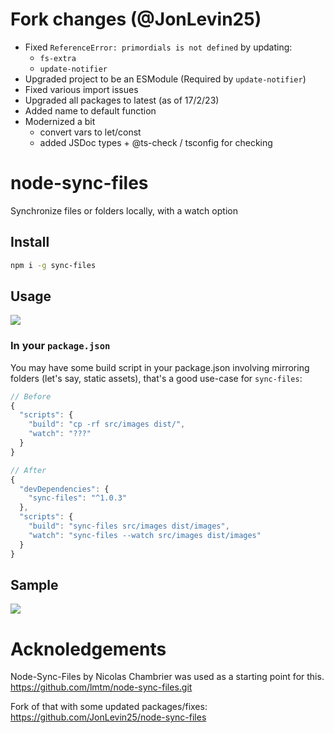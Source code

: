 # Fork changes (@JonLevin25)

- Fixed `ReferenceError: primordials is not defined` by updating:
  - `fs-extra`
  - `update-notifier`
- Upgraded project to be an ESModule (Required by `update-notifier`)
- Fixed various import issues
- Upgraded all packages to latest (as of 17/2/23)
- Added name to default function
- Modernized a bit
  - convert vars to let/const
  - added JSDoc types + @ts-check / tsconfig for checking

# node-sync-files

Synchronize files or folders locally, with a watch option

## Install

```sh
npm i -g sync-files
```

## Usage

![](help-screen.png)

### In your `package.json`

You may have some build script in your package.json involving mirroring folders (let's say, static assets), that's a good use-case for `sync-files`:

```js
// Before
{
  "scripts": {
    "build": "cp -rf src/images dist/",
    "watch": "???"
  }
}

// After
{
  "devDependencies": {
    "sync-files": "^1.0.3"
  },
  "scripts": {
    "build": "sync-files src/images dist/images",
    "watch": "sync-files --watch src/images dist/images"
  }
}
```

## Sample

![](sample-screen.png)

# Acknoledgements

Node-Sync-Files by Nicolas Chambrier was used as a starting point for this.
https://github.com/lmtm/node-sync-files.git

Fork of that with some updated packages/fixes:
https://github.com/JonLevin25/node-sync-files
